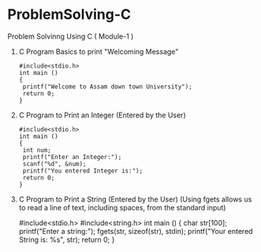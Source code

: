 # ProblemSolving-C
Problem Solvinng Using C ( Module-1 )

1. C Program Basics to print "Welcoming Message"

       #include<stdio.h>
       int main ()
       {
        printf("Welcome to Assam down town University");
        return 0;
       }

2. C Program to Print an Integer (Entered by the User)

       #include<stdio.h>
       int main ()
       {
        int num;
        printf("Enter an Integer:");
        scanf("%d", &num);
        printf("You entered Integer is:");
        return 0;
       }
3. C Program to Print a String (Entered by the User)
(Using fgets allows us to read a line of text, including spaces, from the standard input)

      #include<stdio.h>
      #include<string.h>
      int main ()
      {
        char str[100];
        printf("Enter a string:");
        fgets(str, sizeof(str), stdin);
        printf("Your entered String is: %s", str);
        return 0;
      }
